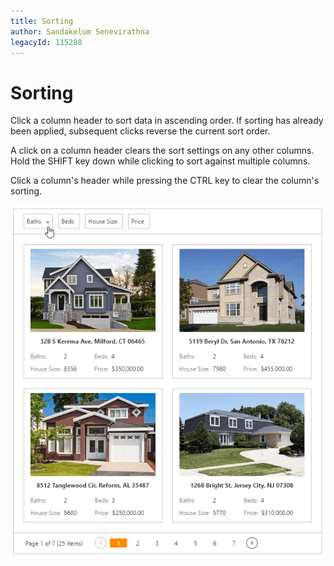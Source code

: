 ```yaml
---
title: Sorting
author: Sandakelum Senevirathna
legacyId: 115288
---
```

# Sorting
Click a column header to sort data in ascending order. If sorting has already been applied, subsequent clicks reverse the current sort order.

A click on a column header clears the sort settings on any other columns. Hold the SHIFT key down while clicking to sort against multiple columns.

Click a column's header while pressing the CTRL key to clear the column's sorting.
	
![EUD_CardView_Sorting](../../images/img121529.png)